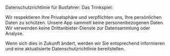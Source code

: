 Datenschutzrichtlinie für Busfahrer: Das Trinkspiel:

Wir respektieren Ihre Privatsphäre und verpflichten uns, Ihre persönlichen Daten zu schützen. Unsere App sammelt keine personenbezogenen Daten. Wir verwenden keine Drittanbieter-Dienste zur Datensammlung oder Analyse.

Wenn sich dies in Zukunft ändert, werden wir Sie entsprechend informieren und eine aktualisierte Datenschutzrichtlinie bereitstellen.
